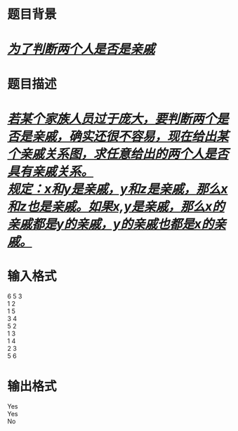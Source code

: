 # 

 
 # 题目背景 
<h1 style="font-style: italic;"><u><strong>为了判断两个人是否是亲戚</strong></u></h1> 

 
 # 题目描述 
<h1 style="font-style: italic;"><u><strong>若某个家族人员过于庞大，要判断两个是否是亲戚，确实还很不容易，现在给出某个亲戚关系图，求任意给出的两个人是否具有亲戚关系。<br />
规定：x和y是亲戚，y和z是亲戚，那么x和z也是亲戚。如果x,y是亲戚，那么x的亲戚都是y的亲戚，y的亲戚也都是x的亲戚。</strong></u></h1> 

 
 # 输入格式 
<p>6&nbsp;5&nbsp;3<br />
1&nbsp;2<br />
1&nbsp;5<br />
3&nbsp;4<br />
5&nbsp;2<br />
1&nbsp;3<br />
1&nbsp;4<br />
2&nbsp;3<br />
5&nbsp;6</p> 

 
 # 输出格式 
<p>Yes<br />
Yes<br />
No</p> 

